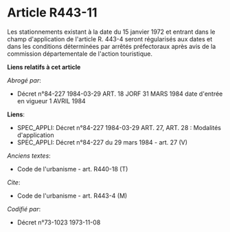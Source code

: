 # Article R443-11

Les stationnements existant à la date du 15 janvier 1972 et entrant dans le champ d'application de l'article R. 443-4 seront
régularisés aux dates et dans les conditions déterminées par arrêtés préfectoraux après avis de la commission départementale
de l'action touristique.

**Liens relatifs à cet article**

_Abrogé par_:

  - Décret n°84-227 1984-03-29 ART. 18 JORF 31 MARS 1984 date d'entrée en vigueur 1 AVRIL 1984

**Liens**:

  - SPEC_APPLI: Décret n°84-227 1984-03-29 ART. 27, ART. 28 : Modalités d'application
  - SPEC_APPLI: Décret n°84-227 du 29 mars 1984 - art. 27 (V)

_Anciens textes_:

  - Code de l'urbanisme - art. R440-18 (T)

_Cite_:

  - Code de l'urbanisme - art. R443-4 (M)

_Codifié par_:

  - Décret n°73-1023 1973-11-08
